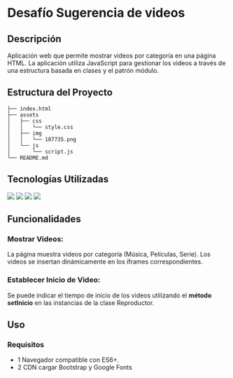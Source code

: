 # Desafío Sugerencia de videos
## Descripción
Aplicación web que permite mostrar videos por categoría en una página HTML. La aplicación utiliza JavaScript para gestionar los videos a través de una estructura basada en clases y el patrón módulo.

## Estructura del Proyecto
~~~
├── index.html
├── assets
│   ├── css
│   │   └── style.css
│   ├── img
│   │   └── 107735.png
│   └── js
│       └── script.js
└── README.md
~~~


## Tecnologías Utilizadas
![](https://img.shields.io/badge/HTML5-E34F26?style=for-the-badge&logo=html5&logoColor=white) ![](https://img.shields.io/badge/Bootstrap-563D7C?style=for-the-badge&logo=bootstrap&logoColor=white) ![](https://img.shields.io/badge/CSS3-1572B6?style=for-the-badge&logo=css3&logoColor=white)  ![](https://img.shields.io/badge/JavaScript-323330?style=for-the-badge&logo=javascript&logoColor=F7DF1E)

## Funcionalidades

### Mostrar Videos:

La página muestra videos por categoría (Música, Películas, Serie).
Los videos se insertan dinámicamente en los iframes correspondientes.

### Establecer Inicio de Video:

Se puede indicar el tiempo de inicio de los videos utilizando el **método setInicio** en las instancias de la clase Reproductor.

## Uso
### Requisitos
- 1 Navegador compatible con ES6+.
- 2 CDN cargar Bootstrap y Google Fonts

